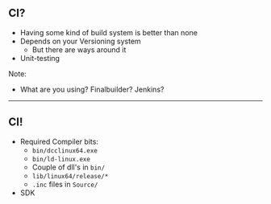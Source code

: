 ## CI?

* Having some kind of build system is better than none <!-- .element: class="fragment" -->
* Depends on your Versioning system <!-- .element: class="fragment" -->
  - But there are ways around it <!-- .element: class="fragment" -->
* Unit-testing <!-- .element: class="fragment" -->

Note:
* What are you using? Finalbuilder? Jenkins?

---

## CI!

* Required Compiler bits:
  - `bin/dcclinux64.exe`
  - `bin/ld-linux.exe`
  - Couple of dll's in `bin/`
  - `lib/linux64/release/*`
  - `.inc` files in `Source/`
* SDK
